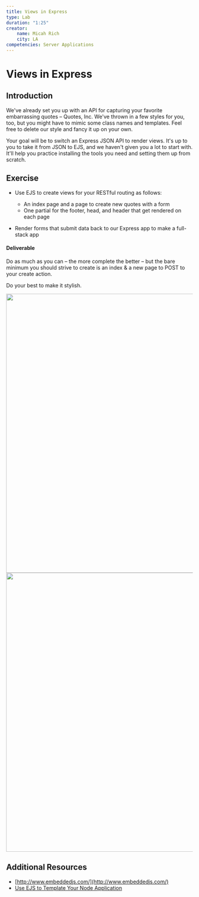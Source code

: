 ```yaml
---
title: Views in Express
type: Lab
duration: "1:25"
creator:
    name: Micah Rich
    city: LA
competencies: Server Applications
---
```

# Views in Express

## Introduction

We've already set you up with an API for capturing your favorite embarrassing quotes – Quotes, Inc. We've thrown in a few styles for you, too, but you might have to mimic some class names and templates. Feel free to delete our style and fancy it up on your own.

Your goal will be to switch an Express JSON API to render views. It's up to you to take it from JSON to EJS, and we haven't given you a lot to start with. It'll help you practice installing the tools you need and setting them up from scratch.

## Exercise

- Use EJS to create views for your RESTful routing as follows:
  - An index page and a page to create new quotes with a form
  - One partial for the footer, head, and header that get rendered on each page

- Render forms that submit data back to our Express app to make a full-stack app

#### Deliverable

Do as much as you can – the more complete the better – but the bare minimum you should strive to create is an index & a new page to POST to your create action.

Do your best to make it stylish.

<img width="752" src="https://cloud.githubusercontent.com/assets/25366/9153289/98b3a226-3e02-11e5-95dc-2f44b5393f5c.png">

<img width="752" src="https://cloud.githubusercontent.com/assets/25366/9153304/4ea3903c-3e03-11e5-9af5-82b63257475f.png">

## Additional Resources

- [http://www.embeddedjs.com/](http://www.embeddedjs.com/)
- [Use EJS to Template Your Node Application](https://scotch.io/tutorials/use-ejs-to-template-your-node-application)



